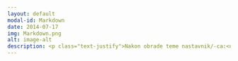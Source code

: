 ```yaml
---
layout: default
modal-id: Markdown
date: 2014-07-17
img: Markdown.png
alt: image-alt
description: <p class="text-justify">Nakon obrade teme nastavnik/-ca:<ul><li>je upoznat/-a sa osnovama jezika za označavanje Markdown radi stilskog uređivanja repozitorijuma i onlajn svezaka sa zadacima;</li></ul></p>
---
```


